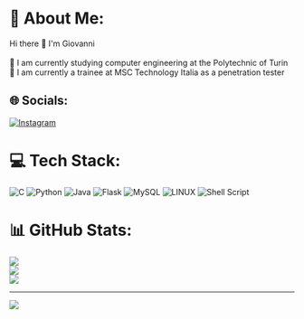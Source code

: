 # 💫 About Me:
Hi there 👋 I'm Giovanni<br><br>🌱 I am currently studying computer engineering at the Polytechnic of Turin<br>🚢 I am currently a trainee at MSC Technology Italia as a penetration tester


## 🌐 Socials:
[![Instagram](https://img.shields.io/badge/Instagram-%23E4405F.svg?logo=Instagram&logoColor=white)](https://instagram.com/giovanni._drago) 

# 💻 Tech Stack:
![C](https://img.shields.io/badge/c-%2300599C.svg?style=for-the-badge&logo=c&logoColor=white) ![Python](https://img.shields.io/badge/python-3670A0?style=for-the-badge&logo=python&logoColor=ffdd54) ![Java](https://img.shields.io/badge/java-%23ED8B00.svg?style=for-the-badge&logo=java&logoColor=white) ![Flask](https://img.shields.io/badge/flask-%23000.svg?style=for-the-badge&logo=flask&logoColor=white) ![MySQL](https://img.shields.io/badge/mysql-%2300f.svg?style=for-the-badge&logo=mysql&logoColor=white) ![LINUX](https://img.shields.io/badge/Linux-FCC624?style=for-the-badge&logo=linux&logoColor=black) ![Shell Script](https://img.shields.io/badge/shell_script-%23121011.svg?style=for-the-badge&logo=gnu-bash&logoColor=white)
# 📊 GitHub Stats:
![](https://github-readme-stats.vercel.app/api?username=Gv32&theme=default&hide_border=false&include_all_commits=false&count_private=false)<br/>
![](https://github-readme-streak-stats.herokuapp.com/?user=Gv32&theme=default&hide_border=false)<br/>
![](https://github-readme-stats.vercel.app/api/top-langs/?username=Gv32&theme=default&hide_border=false&include_all_commits=false&count_private=false&layout=compact)

---
[![](https://visitcount.itsvg.in/api?id=Gv32&icon=5&color=12)](https://visitcount.itsvg.in)
